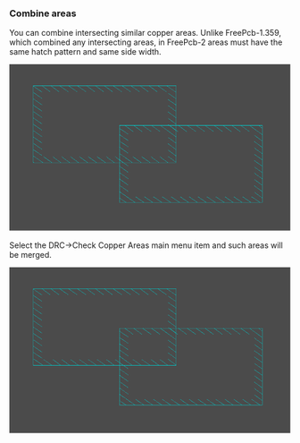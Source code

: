 ### Combine areas

You can combine intersecting similar copper areas. Unlike FreePcb-1.359, which combined any intersecting areas, in FreePcb-2 areas must have the same hatch pattern and same side width. 

![](pictures/comb_areas1.png)

Select the DRC->Check Copper Areas main menu item and such areas will be merged.

![](pictures/comb_areas1.png)
